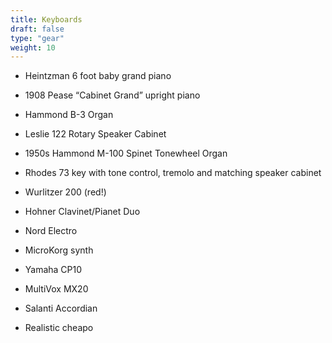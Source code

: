 ```yaml
---
title: Keyboards
draft: false
type: "gear"
weight: 10
---
```


- Heintzman 6 foot baby grand piano

- 1908 Pease “Cabinet Grand” upright piano

- Hammond B-3 Organ

- Leslie 122 Rotary Speaker Cabinet

- 1950s Hammond M-100 Spinet Tonewheel Organ

- Rhodes 73 key with tone control, tremolo and matching speaker cabinet

- Wurlitzer 200 (red!)

- Hohner Clavinet/Pianet Duo

- Nord Electro

- MicroKorg synth

- Yamaha CP10

- MultiVox MX20

- Salanti Accordian

- Realistic cheapo
